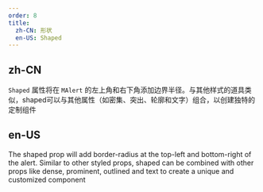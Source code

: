 ```yaml
---
order: 8
title:
  zh-CN: 形状
  en-US: Shaped
---
```


## zh-CN

`Shaped` 属性将在 `MAlert` 的左上角和右下角添加边界半径。与其他样式的道具类似，shaped可以与其他属性（如密集、突出、轮廓和文字）组合，以创建独特的定制组件

## en-US

The shaped prop will add border-radius at the top-left and bottom-right of the alert. Similar to other styled props, shaped can be combined with other props like dense, prominent, outlined and text to create a unique and customized component

